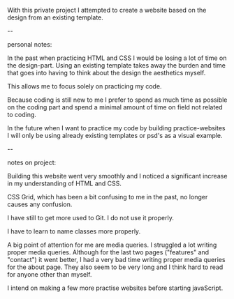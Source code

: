 With this private project I attempted to create a website
based on the design from an existing template.

--

personal notes:

In the past when practicing HTML and CSS I would be losing
a lot of time on the design-part. Using an existing template
takes away the burden and time that goes into having to 
think about the design the aesthetics myself.  

This allows me to focus solely on practicing my code.

Because coding is still new to me I prefer to spend as much 
time as possible on the coding part and  spend a minimal
amount of time on field not related to coding.

In the future when I want to practice my code by building
practice-websites I will only be using already existing
templates or psd's as a visual example.

--

notes on project:

Building this website went very smoothly and I noticed
a significant increase in my understanding of HTML and CSS.

CSS Grid, which has been a bit confusing to me in the past, 
no longer causes any confusion.

I have still to get more used to Git. I do not use it properly.

I have to learn to name classes more properly.

A big point of attention for me are media queries. I struggled a lot writing proper media queries. Although for the last two pages ("features" and "contact") it went better, I had a very bad time writing proper media queries for the about page. They also seem to be very long and I think hard to read for anyone other than myself. 

I intend on making a few more practise websites before 
starting javaScript.
